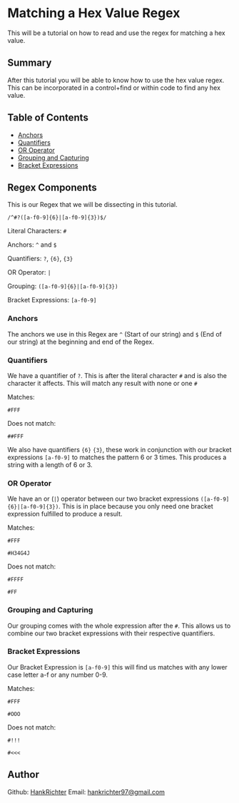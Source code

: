 # Matching a Hex Value Regex

This will be a tutorial on how to read and use the regex for matching a hex value.

## Summary

After this tutorial you will be able to know how to use the hex value regex. This can be incorporated in a control+find or within code to find any hex value.

## Table of Contents

- [Anchors](#anchors)
- [Quantifiers](#quantifiers)
- [OR Operator](#or-operator)
- [Grouping and Capturing](#grouping-and-capturing)
- [Bracket Expressions](#bracket-expressions)

## Regex Components

This is our Regex that we will be dissecting in this tutorial.

`/^#?([a-f0-9]{6}|[a-f0-9]{3})$/`

Literal Characters: `#`

Anchors: `^` and `$`

Quantifiers: `?`, `{6}`, `{3}`

OR Operator: `|`

Grouping: `([a-f0-9]{6}|[a-f0-9]{3})`

Bracket Expressions: `[a-f0-9]`

### Anchors

The anchors we use in this Regex are `^` (Start of our string) and `$` (End of our string) at the beginning and end of the Regex.

### Quantifiers

We have a quantifier of `?`. This is after the literal character `#` and is also the character it affects. This will match any result with none or one `#`

Matches:

`#FFF`

Does not match:

`##FFF`

We also have quantifiers `{6}` `{3}`, these work in conjunction with our bracket expressions `[a-f0-9]` to matches the pattern 6 or 3 times. This produces a string with a length of 6 or 3.

### OR Operator

We have an or (`|`) operator between our two bracket expressions `([a-f0-9]{6}|[a-f0-9]{3})`. This is in place because you only need one bracket expression fulfilled to produce a result.

Matches:

`#FFF`

`#H34G4J`

Does not match:

`#FFFF`

`#FF`

### Grouping and Capturing

Our grouping comes with the whole expression after the `#`. This allows us to combine our two bracket expressions with their respective quantifiers.

### Bracket Expressions

Our Bracket Expression is `[a-f0-9]` this will find us matches with any lower case letter a-f or any number 0-9.

Matches:

`#FFF`

`#OOO`

Does not match:

`#!!!`

`#<<<`

## Author

Github: [HankRichter](https://github.com/HankRichter)
Email: [hankrichter97@gmail.com](mailto:user@example.com)
